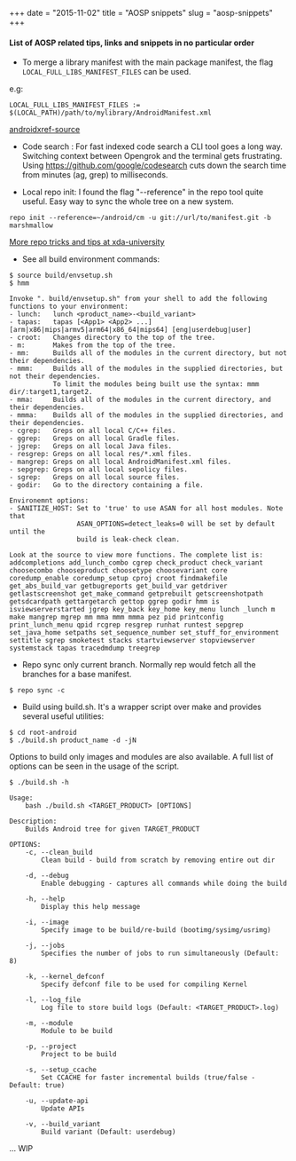 +++
date = "2015-11-02"
title = "AOSP snippets"
slug = "aosp-snippets"
+++

#### List of AOSP related tips, links and snippets in no particular order

+ To merge a library manifest with the main package manifest, the flag `LOCAL_FULL_LIBS_MANIFEST_FILES` can be used.
<!--more-->
e.g:

```
LOCAL_FULL_LIBS_MANIFEST_FILES := $(LOCAL_PATH)/path/to/mylibrary/AndroidManifest.xml
```
[androidxref-source](http://androidxref.com/6.0.0_r1/xref/build/core/android_manifest.mk)

+ Code search : For fast indexed code search a CLI tool goes a long way. Switching context between Opengrok and the terminal gets frustrating. Using https://github.com/google/codesearch cuts down the search time from minutes (ag, grep) to milliseconds.

+ Local repo init: I found the flag "--reference" in the repo tool quite useful. Easy way to sync the whole tree on a new system.

```
repo init --reference=~/android/cm -u git://url/to/manifest.git -b marshmallow
```

[More repo tricks and tips at xda-university](http://xda-university.com/as-a-developer/repo-tips-tricks)

+ See all build environment commands:

```
$ source build/envsetup.sh
$ hmm
```

```
Invoke ". build/envsetup.sh" from your shell to add the following functions to your environment:
- lunch:   lunch <product_name>-<build_variant>
- tapas:   tapas [<App1> <App2> ...] [arm|x86|mips|armv5|arm64|x86_64|mips64] [eng|userdebug|user]
- croot:   Changes directory to the top of the tree.
- m:       Makes from the top of the tree.
- mm:      Builds all of the modules in the current directory, but not their dependencies.
- mmm:     Builds all of the modules in the supplied directories, but not their dependencies.
           To limit the modules being built use the syntax: mmm dir/:target1,target2.
- mma:     Builds all of the modules in the current directory, and their dependencies.
- mmma:    Builds all of the modules in the supplied directories, and their dependencies.
- cgrep:   Greps on all local C/C++ files.
- ggrep:   Greps on all local Gradle files.
- jgrep:   Greps on all local Java files.
- resgrep: Greps on all local res/*.xml files.
- mangrep: Greps on all local AndroidManifest.xml files.
- sepgrep: Greps on all local sepolicy files.
- sgrep:   Greps on all local source files.
- godir:   Go to the directory containing a file.

Environemnt options:
- SANITIZE_HOST: Set to 'true' to use ASAN for all host modules. Note that
                 ASAN_OPTIONS=detect_leaks=0 will be set by default until the
                 build is leak-check clean.

Look at the source to view more functions. The complete list is:
addcompletions add_lunch_combo cgrep check_product check_variant choosecombo chooseproduct choosetype choosevariant core coredump_enable coredump_setup cproj croot findmakefile get_abs_build_var getbugreports get_build_var getdriver getlastscreenshot get_make_command getprebuilt getscreenshotpath getsdcardpath gettargetarch gettop ggrep godir hmm is isviewserverstarted jgrep key_back key_home key_menu lunch _lunch m make mangrep mgrep mm mma mmm mmma pez pid printconfig print_lunch_menu qpid rcgrep resgrep runhat runtest sepgrep set_java_home setpaths set_sequence_number set_stuff_for_environment settitle sgrep smoketest stacks startviewserver stopviewserver systemstack tapas tracedmdump treegrep
```

+ Repo sync only current branch. Normally rep would fetch all the branches for a base manifest.

```
$ repo sync -c
```

+ Build using build.sh. It's a wrapper script over make and provides several useful utilities:

```
$ cd root-android
$ ./build.sh product_name -d -jN
```

Options to build only images and modules are also available. A full list of options can be seen in the usage of the script.

```
$ ./build.sh -h
```

```
Usage:
    bash ./build.sh <TARGET_PRODUCT> [OPTIONS]

Description:
    Builds Android tree for given TARGET_PRODUCT

OPTIONS:
    -c, --clean_build
        Clean build - build from scratch by removing entire out dir

    -d, --debug
        Enable debugging - captures all commands while doing the build

    -h, --help
        Display this help message

    -i, --image
        Specify image to be build/re-build (bootimg/sysimg/usrimg)

    -j, --jobs
        Specifies the number of jobs to run simultaneously (Default: 8)

    -k, --kernel_defconf
        Specify defconf file to be used for compiling Kernel

    -l, --log_file
        Log file to store build logs (Default: <TARGET_PRODUCT>.log)

    -m, --module
        Module to be build

    -p, --project
        Project to be build

    -s, --setup_ccache
        Set CCACHE for faster incremental builds (true/false - Default: true)

    -u, --update-api
        Update APIs

    -v, --build_variant
        Build variant (Default: userdebug)
```
...
WIP
